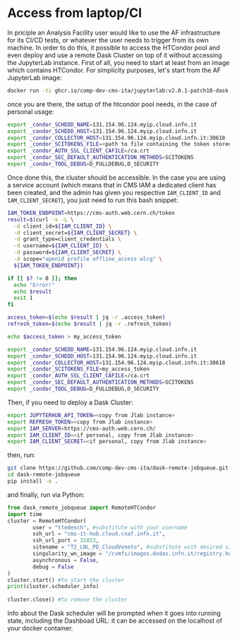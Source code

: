 # Access from laptop/CI

In priciple an Analysis Facility user would like to use the AF infrastructure for its CI/CD tests, or whatever the user needs to trigger from its own machine.
In order to do this, it possible to access the HTCondor pool and even deploy and use a remote Dask Cluster on top of it without accessing the JupyterLab instance.
First of all, you need to start at least from an image which contains HTCondor. For simplicity purposes, let's start from the AF JupyterLab image:
```bash
docker run -ti ghcr.io/comp-dev-cms-ita/jupyterlab:v2.0.1-patch10-dask bash 
```
once you are there, the setup of the htcondor pool needs, in the case of personal usage:
```bash
export _condor_SCHEDD_NAME=131.154.96.124.myip.cloud.infn.it
export _condor_SCHEDD_HOST=131.154.96.124.myip.cloud.infn.it
export _condor_COLLECTOR_HOST=131.154.96.124.myip.cloud.infn.it:30618
export _condor_SCITOKENS_FILE=<path to file containing the token stored in /tmp/token inside your Jlab instance>
export _condor_AUTH_SSL_CLIENT_CAFILE=/ca.crt
export _condor_SEC_DEFAULT_AUTHENTICATION_METHODS=SCITOKENS
export _condor_TOOL_DEBUG=D_FULLDEBUG,D_SECURITY
```
Once done this, the cluster should be accessible.
In the case you are using a service account (which means that in CMS IAM a dedicated client has been created, and the admin has given you respective `IAM_CLIENT_ID` and `IAM_CLIENT_SECRET`), you just need to run this bash snippet:
```bash
IAM_TOKEN_ENDPOINT=https://cms-auth.web.cern.ch/token
result=$(curl -s -L \
  -d client_id=${IAM_CLIENT_ID} \
  -d client_secret=${IAM_CLIENT_SECRET} \
  -d grant_type=client_credentials \
  -d username=${IAM_CLIENT_ID} \
  -d password=${IAM_CLIENT_SECRET} \
  -d scope="openid profile offline_access wlcg" \
  ${IAM_TOKEN_ENDPOINT})

if [[ $? != 0 ]]; then
  echo "Error!"
  echo $result
  exit 1
fi

access_token=$(echo $result | jq -r .access_token)
refresh_token=$(echo $result | jq -r .refresh_token)

echo $access_token > my_access_token

export _condor_SCHEDD_NAME=131.154.96.124.myip.cloud.infn.it
export _condor_SCHEDD_HOST=131.154.96.124.myip.cloud.infn.it
export _condor_COLLECTOR_HOST=131.154.96.124.myip.cloud.infn.it:30618
export _condor_SCITOKENS_FILE=my_access_token
export _condor_AUTH_SSL_CLIENT_CAFILE=/ca.crt
export _condor_SEC_DEFAULT_AUTHENTICATION_METHODS=SCITOKENS
export _condor_TOOL_DEBUG=D_FULLDEBUG,D_SECURITY
```

Then, if you need to deploy a Dask Cluster:
```bash
export JUPYTERHUB_API_TOKEN=<copy from Jlab instance>
export REFRESH_TOKEN=<copy from Jlab instance>
export IAM_SERVER=https://cms-auth.web.cern.ch/
export IAM_CLIENT_ID=<if personal, copy from Jlab instance>
export IAM_CLIENT_SECRET=<if personal, copy from Jlab instance>
```

then, run:
```bash
git clone https://github.com/comp-dev-cms-ita/dask-remote-jobqueue.git -b standalone
cd dask-remote-jobqueue
pip install -e .
```
and finally, run via Python:
```python
from dask_remote_jobqueue import RemoteHTCondor
import time
cluster = RemoteHTCondor(
        user = "ttedesch", #substitute with your username
        ssh_url = "cms-it-hub.cloud.cnaf.infn.it",
        ssh_url_port = 31023,
        sitename = "T2_LNL_PD_CloudVeneto", #substitute with desired side
        singularity_wn_image = "/cvmfs/images.dodas.infn.it/registry.hub.docker.com/dodasts/root-in-docker:ubuntu22-kernel-v1", #substitute with your image
        asynchronous = False,
        debug = False
)
cluster.start() #to start the cluster
print(cluster.scheduler_info)
 
cluster.close() #to remove the cluster
```
Info about the Dask scheduler will be prompted when it goes into running state, including the Dashboad URL: it can be accessed on the localhost of your docker container. 

